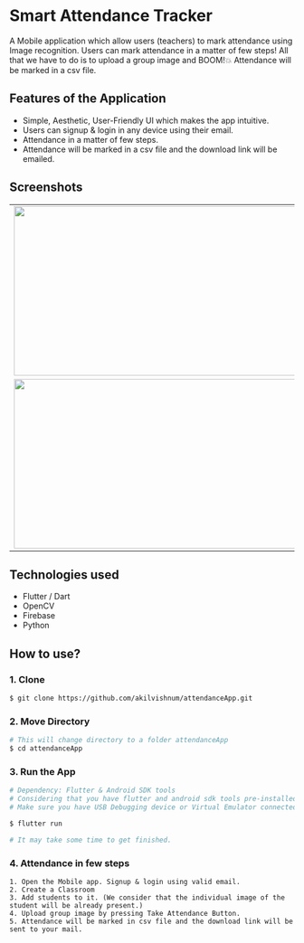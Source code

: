 # Smart Attendance Tracker

A Mobile application which allow users (teachers) to mark attendance using Image recognition. Users can mark attendance in a matter of few steps! All that we have to do is to upload a group image and BOOM!:boom: Attendance will be marked in a csv file.

## Features of the Application

* Simple, Aesthetic, User-Friendly UI which makes the app intuitive.
* Users can signup & login in any device using their email.
* Attendance in a matter of few steps.
* Attendance will be marked in a csv file and the download link will be emailed.

## Screenshots
<table>
  <tr>
    <td>
          <img src = "https://user-images.githubusercontent.com/56084840/99776720-3fe37900-2b37-11eb-8fca-29ebd51b991c.jpg" width = "500" height = "300">
     </td>
     <td>
          <img src = "https://user-images.githubusercontent.com/56084840/99776768-5b4e8400-2b37-11eb-94b7-feec19bfb538.jpg" width = "500" height = "300">
    </td>
  </tr>
    <tr>
    <td>
          <img src = "https://user-images.githubusercontent.com/56084840/99776756-5558a300-2b37-11eb-9b06-d8172dbf1d36.jpg" width = "500" height = "300">
     </td>
     <td>
          <img src = "https://user-images.githubusercontent.com/56084840/99776759-5689d000-2b37-11eb-8ca2-6726438ef9ac.jpg" width = "500" height = "300">
    </td>
  </tr>
  </table>

## Technologies used
* Flutter / Dart
* OpenCV
* Firebase
* Python


## How to use?
### 1. Clone 
```sh
$ git clone https://github.com/akilvishnum/attendanceApp.git
```
### 2. Move Directory
```sh
# This will change directory to a folder attendanceApp
$ cd attendanceApp
```
### 3. Run the App
```sh
# Dependency: Flutter & Android SDK tools
# Considering that you have flutter and android sdk tools pre-installed in your systems.
# Make sure you have USB Debugging device or Virtual Emulator connected

$ flutter run

# It may take some time to get finished.
```

### 4. Attendance in few steps
```
1. Open the Mobile app. Signup & login using valid email.
2. Create a Classroom
3. Add students to it. (We consider that the individual image of the student will be already present.)
4. Upload group image by pressing Take Attendance Button.
5. Attendance will be marked in csv file and the download link will be sent to your mail.
```






